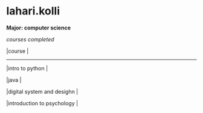 # lahari.kolli
**Major: computer science**  

*courses completed*  

|course                     |  

-----------------------------   

|intro to python            |  

|java                       |  

|digital system and desighn |  

|introduction to psychology |  

